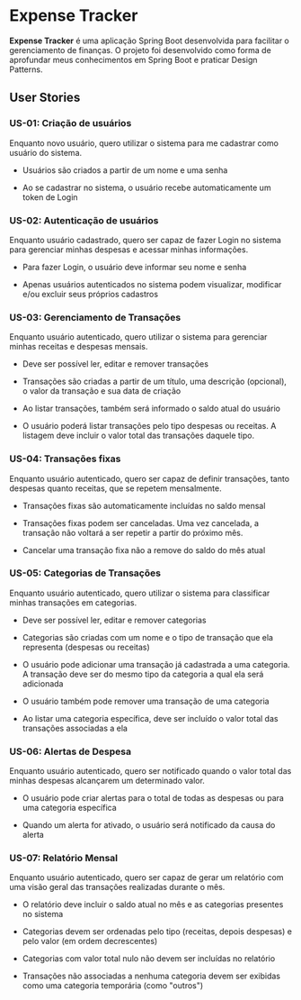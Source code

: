 # Expense Tracker

**Expense Tracker** é uma aplicação Spring Boot desenvolvida para facilitar
o gerenciamento de finanças. O projeto foi desenvolvido como forma de
aprofundar meus conhecimentos em Spring Boot e praticar Design Patterns.

## User Stories

### US-01: Criação de usuários

Enquanto novo usuário, quero utilizar o sistema para me cadastrar como
usuário do sistema.

- Usuários são criados a partir de um nome e uma senha

- Ao se cadastrar no sistema, o usuário recebe automaticamente um token
  de Login

### US-02: Autenticação de usuários

Enquanto usuário cadastrado, quero ser capaz de fazer Login no sistema para
gerenciar minhas despesas e acessar minhas informações.

- Para fazer Login, o usuário deve informar seu nome e senha

- Apenas usuários autenticados no sistema podem visualizar, modificar e/ou
  excluir seus próprios cadastros

### US-03: Gerenciamento de Transações

Enquanto usuário autenticado, quero utilizar o sistema para gerenciar
minhas receitas e despesas mensais.

- Deve ser possível ler, editar e remover transações

- Transações são criadas a partir de um título, uma descrição (opcional),
  o valor da transação e sua data de criação

- Ao listar transações, também será informado o saldo atual do usuário

- O usuário poderá listar transações pelo tipo despesas ou receitas. A
  listagem deve incluir o valor total das transações daquele tipo.

### US-04: Transações fixas

Enquanto usuário autenticado, quero ser capaz de definir transações,
tanto despesas quanto receitas, que se repetem mensalmente.

- Transações fixas são automaticamente incluídas no saldo mensal

- Transações fixas podem ser canceladas. Uma vez cancelada, a transação
  não voltará a ser repetir a partir do próximo mês.

- Cancelar uma transação fixa não a remove do saldo do mês atual

### US-05: Categorias de Transações

Enquanto usuário autenticado, quero utilizar o sistema para classificar
minhas transações em categorias.

- Deve ser possível ler, editar e remover categorias

- Categorias são criadas com um nome e o tipo de transação que ela 
  representa (despesas ou receitas)

- O usuário pode adicionar uma transação já cadastrada a uma categoria.
  A transação deve ser do mesmo tipo da categoria a qual ela será 
  adicionada

- O usuário também pode remover uma transação de uma categoria

- Ao listar uma categoria específica, deve ser incluído o valor total
  das transações associadas a ela

### US-06: Alertas de Despesa

Enquanto usuário autenticado, quero ser notificado quando o valor total 
das minhas despesas alcançarem um determinado valor.

- O usuário pode criar alertas para o total de todas as despesas ou
  para uma categoria específica

- Quando um alerta for ativado, o usuário será notificado da causa
  do alerta

### US-07: Relatório Mensal

Enquanto usuário autenticado, quero ser capaz de gerar um relatório
com uma visão geral das transações realizadas durante o mês.

- O relatório deve incluir o saldo atual no mês e as categorias
  presentes no sistema

- Categorias devem ser ordenadas pelo tipo (receitas, depois despesas)
  e pelo valor (em ordem decrescentes)

- Categorias com valor total nulo não devem ser incluídas no
  relatório

- Transações não associadas a nenhuma categoria devem ser exibidas
  como uma categoria temporária (como "outros")

